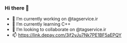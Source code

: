### Hi there 👋

- 🔭 I’m currently working on @tagservice.ir
- 🌱 I’m currently learning C++
- 👯 I’m looking to collaborate on @tagservice.ir
- 📫 https://link.depay.com/3jf2yJu7Nk7PE1BF5aEPQY
